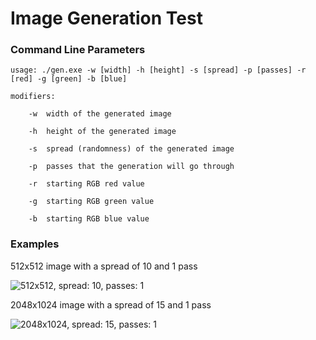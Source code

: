 # Image Generation Test

### Command Line Parameters

```
usage: ./gen.exe -w [width] -h [height] -s [spread] -p [passes] -r [red] -g [green] -b [blue]

modifiers:

	-w	width of the generated image

	-h	height of the generated image

	-s	spread (randomness) of the generated image

	-p	passes that the generation will go through

	-r	starting RGB red value

	-g	starting RGB green value

	-b	starting RGB blue value
```

### Examples

512x512 image with a spread of 10 and 1 pass

![512x512, spread: 10, passes: 1](http://i.imgur.com/lEzhFX4.png)

2048x1024 image with a spread of 15 and 1 pass

![2048x1024, spread: 15, passes: 1](http://i.imgur.com/WvRTO23.png)
